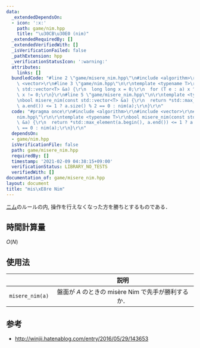 ```yaml
---
data:
  _extendedDependsOn:
  - icon: ':x:'
    path: game/nim.hpp
    title: "\u30CB\u30E0 (nim)"
  _extendedRequiredBy: []
  _extendedVerifiedWith: []
  _isVerificationFailed: false
  _pathExtension: hpp
  _verificationStatusIcon: ':warning:'
  attributes:
    links: []
  bundledCode: "#line 2 \"game/misere_nim.hpp\"\n#include <algorithm>\r\n#include\
    \ <vector>\r\n#line 3 \"game/nim.hpp\"\n\r\ntemplate <typename T>\r\nbool nim(const\
    \ std::vector<T> &a) {\r\n  long long x = 0;\r\n  for (T e : a) x ^= e;\r\n  return\
    \ x != 0;\r\n}\r\n#line 5 \"game/misere_nim.hpp\"\n\r\ntemplate <typename T>\r\
    \nbool misere_nim(const std::vector<T> &a) {\r\n  return *std::max_element(a.begin(),\
    \ a.end()) <= 1 ? a.size() % 2 == 0 : nim(a);\r\n}\r\n"
  code: "#pragma once\r\n#include <algorithm>\r\n#include <vector>\r\n#include \"\
    nim.hpp\"\r\n\r\ntemplate <typename T>\r\nbool misere_nim(const std::vector<T>\
    \ &a) {\r\n  return *std::max_element(a.begin(), a.end()) <= 1 ? a.size() % 2\
    \ == 0 : nim(a);\r\n}\r\n"
  dependsOn:
  - game/nim.hpp
  isVerificationFile: false
  path: game/misere_nim.hpp
  requiredBy: []
  timestamp: '2021-02-09 04:38:15+09:00'
  verificationStatus: LIBRARY_NO_TESTS
  verifiedWith: []
documentation_of: game/misere_nim.hpp
layout: document
title: "mis\xE8re Nim"
---
```


[ニム](nim.md)のルールの内, 操作を行えなくなった方を勝ちとするものである．


## 時間計算量

$O(N)$


## 使用法

||説明|
|:--:|:--:|
|`misere_nim(a)`|盤面が $A$ のときの misère Nim で先手が勝利するか．|


## 参考

- http://winjii.hatenablog.com/entry/2016/05/29/143653
